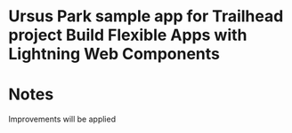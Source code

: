 # Ursus Park sample app for Trailhead project Build Flexible Apps with Lightning Web Components


# Notes
Improvements will be applied
